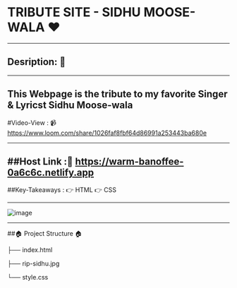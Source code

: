 # TRIBUTE SITE - SIDHU MOOSE-WALA ❤️

------------

## Desription: 🤘

------------
This Webpage is the tribute to my favorite Singer & Lyricst Sidhu Moose-wala
------------
#Video-View : 📹
https://www.loom.com/share/1026faf8fbf64d86991a253443ba680e


------------


##Host Link :🔗
https://warm-banoffee-0a6c6c.netlify.app
------------
##Key-Takeaways :
👉 HTML
👉 CSS

------------
  ![image](https://user-images.githubusercontent.com/102636327/177285332-1fb2cdf0-ade6-4d85-aae2-54aa0ac33cac.png)
  
  ------------
  ##🏠 Project Structure 🏠
  
├── index.html

├── rip-sidhu.jpg

└── style.css
